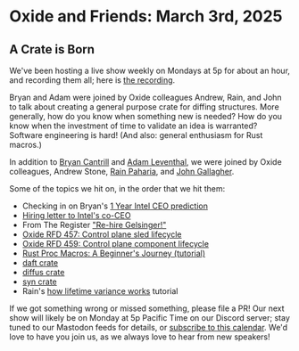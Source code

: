 # Oxide and Friends: March 3rd, 2025

## A Crate is Born

We've been hosting a live show weekly on Mondays at 5p for about an hour,
and recording them all; here is
[the recording](https://youtu.be/BTdxuOwV1eY).

Bryan and Adam were joined by Oxide colleagues Andrew, Rain, and John to talk
about creating a general purpose crate for diffing structures. More generally,
how do you know when something new is needed? How do you know when the
investment of time to validate an idea is warranted? Software engineering is
hard! (And also: general enthusiasm for Rust macros.)

In addition to
[Bryan Cantrill](https://bsky.app/profile/bcantrill.bsky.social) and
[Adam Leventhal](https://bsky.app/profile/ahl.bsky.social),
we were joined by Oxide colleagues,
Andrew Stone,
[Rain Paharia](https://bsky.app/profile/sunshowers.io),
and [John Gallagher](https://hachyderm.io/@nerdyjkg).

Some of the topics we hit on, in the order that we hit them:

- Checking in on Bryan's [1 Year Intel CEO prediction](https://github.com/oxidecomputer/oxide-and-friends/blob/master/2025_01_06.md)
- [Hiring letter to Intel's co-CEO](https://www.intc.com/filings-reports/all-sec-filings##document-5774-0000050863-25-000024-3)
- From The Register ["Re-hire Gelsinger!"](https://www.theregister.com/2025/03/03/fire_the_board_save_intel)
- [Oxide RFD 457: Control plane sled lifecycle](https://rfd.shared.oxide.computer/rfd/0457)
- [Oxide RFD 459: Control plane component lifecycle](https://rfd.shared.oxide.computer/rfd/0459)
- [Rust Proc Macros: A Beginner's Journey (tutorial)](https://petanode.com/posts/rust-proc-macro/)
- [daft crate](https://crates.io/crates/daft)
- [diffus crate](https://crates.io/crates/diffus)
- [syn crate](https://crates.io/crates/syn)
- Rain's [how lifetime variance works](https://lifetime-variance.sunshowers.io) tutorial

If we got something wrong or missed something, please file a PR!
Our next show will likely be on Monday at 5p Pacific Time on our Discord
server; stay tuned to our Mastodon feeds for details, or [subscribe to this
calendar](https://calendar.google.com/calendar/ical/c_318925f4185aa71c4524d0d6127f31058c9e21f29f017d48a0fca6f564969cd0%40group.calendar.google.com/public/basic.ics).
We'd love to have you join us, as we always love to hear from new speakers!

